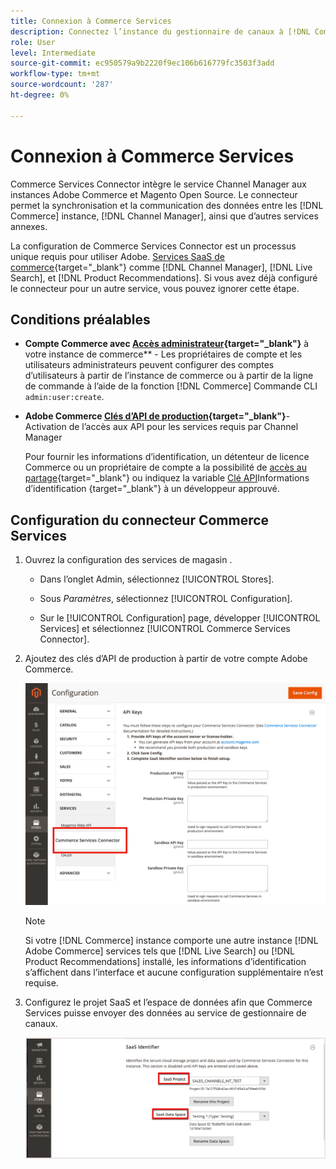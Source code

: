 ```yaml
---
title: Connexion à Commerce Services
description: Connectez l’instance du gestionnaire de canaux à [!DNL Commerce services] pour activer la synchronisation et la communication des données entre l’instance Commerce, le gestionnaire de canaux et d’autres services annexes.
role: User
level: Intermediate
source-git-commit: ec950579a9b2220f9ec106b616779fc3503f3add
workflow-type: tm+mt
source-wordcount: '287'
ht-degree: 0%

---
```


# Connexion à Commerce Services

Commerce Services Connector intègre le service Channel Manager aux instances Adobe Commerce et Magento Open Source. Le connecteur permet la synchronisation et la communication des données entre les [!DNL Commerce] instance, [!DNL Channel Manager], ainsi que d’autres services annexes.

La configuration de Commerce Services Connector est un processus unique requis pour utiliser Adobe. [Services SaaS de commerce](https://experienceleague.adobe.com/docs/commerce-merchant-services/user-guides/home.html){target=&quot;_blank&quot;} comme [!DNL Channel Manager], [!DNL Live Search], et [!DNL Product Recommendations]. Si vous avez déjà configuré le connecteur pour un autre service, vous pouvez ignorer cette étape.

## Conditions préalables

- **Compte Commerce avec [Accès administrateur](https://docs.magento.com/user-guide/stores/admin.html){target=&quot;_blank&quot;}** à votre instance de commerce** - Les propriétaires de compte et les utilisateurs administrateurs peuvent configurer des comptes d’utilisateurs à partir de l’instance de commerce ou à partir de la ligne de commande à l’aide de la fonction [!DNL Commerce] Commande CLI `admin:user:create`.

- **Adobe Commerce [Clés d’API de production](https://docs.magento.com/user-guide/system/saas.html#apikey){target=&quot;_blank&quot;}**- Activation de l’accès aux API pour les services requis par Channel Manager

   Pour fournir les informations d’identification, un détenteur de licence Commerce ou un propriétaire de compte a la possibilité de
   [accès au partage](https://docs.magento.com/user-guide/magento/magento-account-share.html){target=&quot;_blank&quot;} ou indiquez la variable [Clé API](https://docs.magento.com/user-guide/system/saas.html#apikey)Informations d’identification {target=&quot;_blank&quot;} à un développeur approuvé.

## Configuration du connecteur Commerce Services

1. Ouvrez la configuration des services de magasin .

   - Dans l’onglet Admin, sélectionnez [!UICONTROL Stores].

   - Sous *Paramètres*, sélectionnez [!UICONTROL Configuration].

   - Sur le [!UICONTROL Configuration] page, développer [!UICONTROL Services] et sélectionnez [!UICONTROL Commerce Services Connector].

1. Ajoutez des clés d’API de production à partir de votre compte Adobe Commerce.

   ![[!DNL Commerce Service Connector] dans le [!DNL Admin] view](assets/commerce-services-connector-admin-service-view.png)


   >[!NOTE]
   >
   > Si votre [!DNL Commerce] instance comporte une autre instance [!DNL Adobe Commerce] services tels que [!DNL Live Search] ou [!DNL Product Recommendations] installé, les informations d’identification s’affichent dans l’interface et aucune configuration supplémentaire n’est requise.

1. Configurez le projet SaaS et l’espace de données afin que Commerce Services puisse envoyer des données au service de gestionnaire de canaux.

   ![[!DNL Commerce Service Connector] Configuration de l’identifiant SaaS dans la variable [!DNL Admin] view](assets/commerce-services-connector-saas-config.png)

